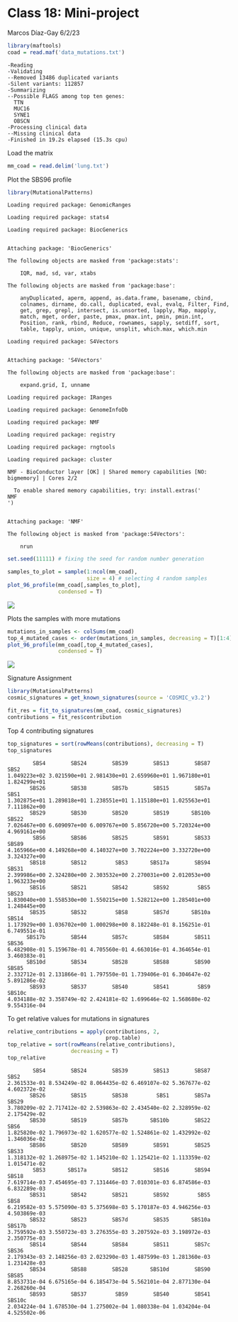 Class 18: Mini-project
================
Marcos Díaz-Gay
6/2/23

``` r
library(maftools)
coad = read.maf('data_mutations.txt')
```

    -Reading
    -Validating
    --Removed 13486 duplicated variants
    -Silent variants: 112857 
    -Summarizing
    --Possible FLAGS among top ten genes:
      TTN
      MUC16
      SYNE1
      OBSCN
    -Processing clinical data
    --Missing clinical data
    -Finished in 19.2s elapsed (15.3s cpu) 

Load the matrix

``` r
mm_coad = read.delim('lung.txt')
```

Plot the SBS96 profile

``` r
library(MutationalPatterns)
```

    Loading required package: GenomicRanges

    Loading required package: stats4

    Loading required package: BiocGenerics


    Attaching package: 'BiocGenerics'

    The following objects are masked from 'package:stats':

        IQR, mad, sd, var, xtabs

    The following objects are masked from 'package:base':

        anyDuplicated, aperm, append, as.data.frame, basename, cbind,
        colnames, dirname, do.call, duplicated, eval, evalq, Filter, Find,
        get, grep, grepl, intersect, is.unsorted, lapply, Map, mapply,
        match, mget, order, paste, pmax, pmax.int, pmin, pmin.int,
        Position, rank, rbind, Reduce, rownames, sapply, setdiff, sort,
        table, tapply, union, unique, unsplit, which.max, which.min

    Loading required package: S4Vectors


    Attaching package: 'S4Vectors'

    The following objects are masked from 'package:base':

        expand.grid, I, unname

    Loading required package: IRanges

    Loading required package: GenomeInfoDb

    Loading required package: NMF

    Loading required package: registry

    Loading required package: rngtools

    Loading required package: cluster

    NMF - BioConductor layer [OK] | Shared memory capabilities [NO: bigmemory] | Cores 2/2

      To enable shared memory capabilities, try: install.extras('
    NMF
    ')


    Attaching package: 'NMF'

    The following object is masked from 'package:S4Vectors':

        nrun

``` r
set.seed(11111) # fixing the seed for random number generation

samples_to_plot = sample(1:ncol(mm_coad),
                         size = 4) # selecting 4 random samples
plot_96_profile(mm_coad[,samples_to_plot],
                condensed = T)
```

![](class18_files/figure-commonmark/unnamed-chunk-3-1.png)

Plots the samples with more mutations

``` r
mutations_in_samples <- colSums(mm_coad)
top_4_mutated_cases <- order(mutations_in_samples, decreasing = T)[1:4]
plot_96_profile(mm_coad[,top_4_mutated_cases],
                condensed = T)
```

![](class18_files/figure-commonmark/unnamed-chunk-4-1.png)

Signature Assignment

``` r
library(MutationalPatterns)
cosmic_signatures = get_known_signatures(source = 'COSMIC_v3.2')

fit_res = fit_to_signatures(mm_coad, cosmic_signatures)
contributions = fit_res$contribution
```

Top 4 contributing signatures

``` r
top_signatures = sort(rowMeans(contributions), decreasing = T)
top_signatures
```

            SBS4        SBS24        SBS39        SBS13        SBS87         SBS2 
    1.049223e+02 3.021590e+01 2.981430e+01 2.659960e+01 1.967180e+01 1.824299e+01 
           SBS26        SBS38        SBS7b        SBS15        SBS7a         SBS1 
    1.302875e+01 1.289818e+01 1.238551e+01 1.115180e+01 1.025563e+01 7.111862e+00 
           SBS29        SBS30        SBS20        SBS19       SBS10b        SBS22 
    7.026467e+00 6.609097e+00 6.009767e+00 5.856720e+00 5.720324e+00 4.969161e+00 
            SBS6        SBS86        SBS25        SBS91        SBS33        SBS89 
    4.165966e+00 4.149268e+00 4.140327e+00 3.702224e+00 3.332720e+00 3.324327e+00 
           SBS18        SBS12         SBS3       SBS17a        SBS94        SBS31 
    2.399986e+00 2.324280e+00 2.303532e+00 2.270031e+00 2.012053e+00 1.963233e+00 
           SBS16        SBS21        SBS42        SBS92         SBS5        SBS23 
    1.830040e+00 1.558530e+00 1.550215e+00 1.528212e+00 1.285401e+00 1.248445e+00 
           SBS35        SBS32         SBS8        SBS7d       SBS10a        SBS14 
    1.173929e+00 1.036702e+00 1.000298e+00 8.182248e-01 8.156251e-01 6.749551e-01 
          SBS17b        SBS44        SBS7c        SBS84        SBS11        SBS36 
    6.482908e-01 5.159678e-01 4.705560e-01 4.663016e-01 4.364654e-01 3.460383e-01 
          SBS10d        SBS34        SBS28        SBS88        SBS90        SBS85 
    2.332712e-01 2.131866e-01 1.797550e-01 1.739406e-01 6.304647e-02 5.891286e-02 
           SBS93        SBS37        SBS40        SBS41         SBS9       SBS10c 
    4.034188e-02 3.358749e-02 2.424181e-02 1.699646e-02 1.568680e-02 9.554316e-04 

To get relative values for mutations in signatures

``` r
relative_contributions = apply(contributions, 2,
                               prop.table)
top_relative = sort(rowMeans(relative_contributions),
                    decreasing = T)
top_relative
```

            SBS4        SBS24        SBS39        SBS13        SBS87         SBS2 
    2.361533e-01 8.534249e-02 8.064435e-02 6.469107e-02 5.367677e-02 4.602372e-02 
           SBS26        SBS15        SBS38         SBS1        SBS7a        SBS29 
    3.780209e-02 2.717412e-02 2.539863e-02 2.434540e-02 2.328959e-02 2.175429e-02 
           SBS30        SBS19        SBS7b       SBS10b        SBS22         SBS6 
    1.825820e-02 1.796973e-02 1.620577e-02 1.524861e-02 1.432992e-02 1.346036e-02 
           SBS86        SBS20        SBS89        SBS91        SBS25        SBS33 
    1.318132e-02 1.268975e-02 1.145210e-02 1.125421e-02 1.113359e-02 1.015471e-02 
            SBS3       SBS17a        SBS12        SBS16        SBS94        SBS18 
    7.619714e-03 7.454695e-03 7.131446e-03 7.010301e-03 6.874586e-03 6.832289e-03 
           SBS31        SBS42        SBS21        SBS92         SBS5         SBS8 
    6.219582e-03 5.575090e-03 5.375698e-03 5.170187e-03 4.946256e-03 4.503869e-03 
           SBS32        SBS23        SBS7d        SBS35       SBS10a       SBS17b 
    3.759592e-03 3.550723e-03 3.276355e-03 3.207592e-03 3.198972e-03 2.350775e-03 
           SBS14        SBS44        SBS84        SBS11        SBS7c        SBS36 
    2.179343e-03 2.148256e-03 2.023290e-03 1.487599e-03 1.281360e-03 1.231428e-03 
           SBS34        SBS88        SBS28       SBS10d        SBS90        SBS85 
    8.853731e-04 6.675165e-04 6.185473e-04 5.562101e-04 2.877130e-04 2.268260e-04 
           SBS93        SBS37         SBS9        SBS40        SBS41       SBS10c 
    2.034224e-04 1.678530e-04 1.275002e-04 1.080338e-04 1.034204e-04 4.525502e-06 
